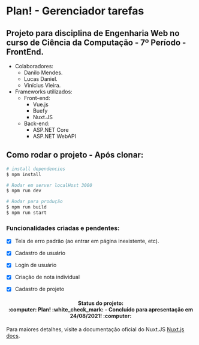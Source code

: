 # Plan! - Gerenciador tarefas
## Projeto para disciplina de Engenharia Web no curso de Ciência da Computação - 7º Período - FrontEnd.

* Colaboradores:
    * Danilo Mendes.
    * Lucas Daniel.
    * Vinícius Vieira.
* Frameworks utilizados:
  * Front-end:
    * Vue.js
    * Buefy
    * Nuxt.JS
  * Back-end:
    * ASP.NET Core     
    * ASP.NET WebAPI

## Como rodar o projeto - Após clonar:

```bash
# install dependencies
$ npm install

# Rodar em server localHost 3000
$ npm run dev

# Rodar para produção
$ npm run build
$ npm run start

```

  ### Funcionalidades criadas e pendentes:
  
- [x] Tela de erro padrão (ao entrar em página inexistente, etc). 
- [x] Cadastro de usuário
- [x] Login de usuário
- [x] Criação de nota individual
- [x] Cadastro de projeto
  
  
<h4 align="center"> 
  Status do projeto:<br> :computer: Plan! :white_check_mark: - Concluído para apresentação em 24/08/2021! :computer:
</h4>

Para maiores detalhes, visite a documentação oficial do Nuxt.JS [Nuxt.js docs](https://nuxtjs.org).
